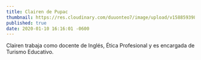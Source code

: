 ```yaml
---
title: Clairen de Pupac
thumbnail: https://res.cloudinary.com/duuonteo7/image/upload/v1588593980/Profesores/Clairen_Rivas.png
published: true
date: 2020-01-10 16:16:01 -0600
---
```


Clairen trabaja como docente de Inglés, Ética Profesional y es encargada de Turismo Educativo.
